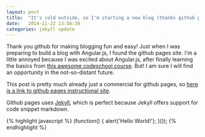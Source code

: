 ```yaml
---
layout: post
title:  "It's cold outside, so I'm starting a new blog (thanks github pages!)"
date:   2014-11-22 13:56:38
categories: jekyll update
---
```

Thank you github for making blogging fun and easy! Just when I was preparing to build a blog with Angular.js, I found the github pages site. I'm a little annoyed because I was excited about Angular.js, after finally learning the basics from [this awesome codeschool course][angular-codeschool]. But! I am sure I will find an opportunity in the not-so-distant future.

This post is pretty much already just a commercial for github pages, so [here is a link to github pages instructional site][github-pages].

Github pages uses [Jekyll][jekyll], which is perfect because Jekyll offers support for code snippet markdown.

{% highlight javascript %}
(function() {
  alert('Hello World!');
}());
{% endhighlight %}

[github-pages]:       https://pages.github.com/
[angular-codeschool]: http://codeschool.com/courses/shaping-up-with-angular-js
[jekyll]:             http://jekyllrb.com
